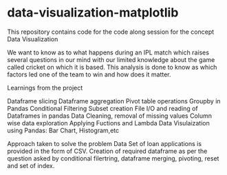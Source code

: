 # data-visualization-matplotlib
This repository contains code for the code along session for the concept Data Visualization

We want to know as to what happens during an IPL match which raises several questions in our mind with our limited knowledge about the game called cricket on which it is based. This analysis is done to know as which factors led one of the team to win and how does it matter.

Learnings from the project

Dataframe slicing
Dataframe aggregation
Pivot table operations
Groupby in Pandas
Conditional Filtering
Subset creation
File I/O and reading of Dataframes in pandas
Data Cleaning, removal of missing values
Column wise data exploration
Applying Fuctions and Lambda
Data Visulaization using Pandas: Bar Chart, Histogram,etc


Approach taken to solve the problem Data Set of loan applications is provided in the form of CSV. Creation of required dataframe as per the question asked by conditional filertring, dataframe merging, pivoting, reset and set of index. 
